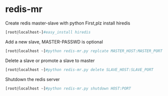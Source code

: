 # redis-mr
Create redis master-slave with python
First,plz install hiredis
```python
[root@localhost~]#easy_install hiredis
```
Add a new slave, MASTER-PASSWD is optional<br />
```python
[root@localhost ~]#python redis-mr.py replcate MASTER_HOST:MASTER_PORT SLAVE_HOST:SLAVE_PORT [MASTER-PASSWD]
```
Delete a slave or promote a slave to  master<br/>
```python
[root@localhost ~]#python redis-mr.py delete SLAVE_HOST:SLAVE_PORT
```
Shutdown the redis server<br/>
```python
[root@localhost ~]#python redis-mr.py shutdown HOST:PORT
```
